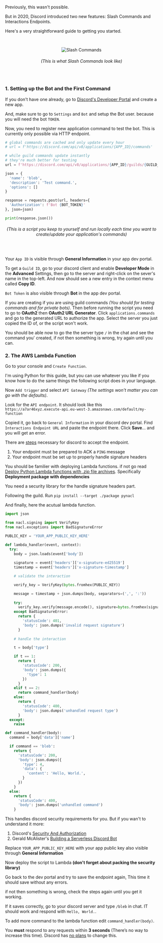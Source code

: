 Previously, this wasn't possible.

But in 2020, Discord introduced two new features: Slash Commands and Interactions Endpoints.

Here's a very straightforward guide to getting you started.

<br>

<p align="center">
  <img src="https://discord.com/assets/a660b11b63a95e932719346ff67ea60f.png" alt="Slash Commands"></img>
</p>

<h6 align="center"><i>(This is what Slash Commands look like)</i></h6>

<br>

### 1. Setting up the Bot and the First Command

If you don't have one already, go to [Discord's Developer Portal](https://discord.com/developers/applications) and create a new app.

And, make sure to go to `Settings` and `Bot` and setup the Bot user. because you will need the bot `TOKEN`.

Now, you need to register new application command to test the bot.
This is currently only possible via HTTP endpoint.

```python
# global commands are cached and only update every hour
# url = f'https://discord.com/api/v8/applications/{APP_ID}/commands'

# while guild commands update instantly
# they're much better for testing
url = f'https://discord.com/api/v8/applications/{APP_ID}/guilds/{GUILD_ID}/commands'

json = {
  'name': 'bleb',
  'description': 'Test command.',
  'options': []
}

response = requests.post(url, headers={
  'Authorization': f'Bot {BOT_TOKEN}'
}, json=json)

print(response.json())
```

<h6 align="center"><i>(This is a script you keep to yourself and run locally each time you want to create/update your application's commands)</i></h6>

<br>

Your `App ID` is visible through **General Information** in your app dev portal.

To get a `Guild ID`, go to your discord client and enable **Developer Mode** in the **Advanced** Settings,
then go to the server and right-click on the sever's name in the top-left. And now should see a new entry in the context menu called **Copy ID**.

`Bot Token` is also visible through **Bot** in the app dev portal.

If you are creating if you are using guild commands *(You should for testing commands and for private bots)*.
Then before running the script you need to go to **OAuth2** then **OAuth2 URL Generator**. Click `applications.commands` and go to the generated URL to authorize the app.
Select the server you just copied the ID of, or the script won't work.


You should be able now to go the the server type `/` in the chat and see the command you' created, if not then something is wrong, try again until you can.


### 2. The AWS Lambda Function

Go to your console and `Create Function`.

I'm using Python for this guide, but you can use whatever you like if you know how to do the same things the following script does in your language.

Now `Add trigger` and select `API Gateway` *(The settings won't matter you can go with the defaults)*.

Look for the `API endpoint`. It should look like this `https://a7ar46xyz.execute-api.eu-west-3.amazonaws.com/default/my-function`

Copied it, go back to `General Information` in your discord dev portal. Find `Interactions Endpoint URL` and paste the endpoint there. Click **Save**... and you will get an error.

There are [steps](https://discord.com/developers/docs/interactions/receiving-and-responding#receiving-an-interaction) necessary for discord to accept the endpoint.

  1. Your endpoint must be prepared to ACK a `PING` message
  2. Your endpoint must be set up to properly handle signature headers

You should be familier with deploying Lambda functions. if not go read [Deploy Python Lambda functions with .zip file archives](https://docs.aws.amazon.com/lambda/latest/dg/python-package.html). Specifically **Deployment package with dependencies**

You need a security library for the handle signature headers part.

Following the guild. Run `pip install --target ./package pynacl` 

And finally, here the acutual lambda function.

```python
import json

from nacl.signing import VerifyKey
from nacl.exceptions import BadSignatureError

PUBLIC_KEY = 'YOUR_APP_PUBLIC_KEY_HERE'

def lambda_handler(event, context):
  try:
    body = json.loads(event['body'])
        
    signature = event['headers']['x-signature-ed25519']
    timestamp = event['headers']['x-signature-timestamp']

    # validate the interaction

    verify_key = VerifyKey(bytes.fromhex(PUBLIC_KEY))

    message = timestamp + json.dumps(body, separators=(',', ':'))
    
    try:
      verify_key.verify(message.encode(), signature=bytes.fromhex(signature))
    except BadSignatureError:
      return {
        'statusCode': 401,
        'body': json.dumps('invalid request signature')
      }
    
    # handle the interaction

    t = body['type']

    if t == 1:
      return {
        'statusCode': 200,
        'body': json.dumps({
          'type': 1
        })
      }
    elif t == 2:
      return command_handler(body)
    else:
      return {
        'statusCode': 400,
        'body': json.dumps('unhandled request type')
      }
  except:
    raise

def command_handler(body):
  command = body['data']['name']

  if command == 'bleb':
    return {
      'statusCode': 200,
      'body': json.dumps({
        'type': 4,
        'data': {
          'content': 'Hello, World.',
        }
      })
    }
  else:
    return {
      'statusCode': 400,
      'body': json.dumps('unhandled command')
    }

```

This handles discord security requirements for you.
But if you wan't to understand it more:
  1. Discord's [Security And Authorization](https://discord.com/developers/docs/interactions/receiving-and-responding#security-and-authorization)
  2. Gerald McAlister's [Building a Serverless Discord Bot](https://gemisis.medium.com/building-a-serverless-discord-bot-on-aws-5dc7d972c9c6)
  
Replace `YOUR_APP_PUBLIC_KEY_HERE` with your app public key also visible through **General Information** 

Now deploy the script to Lambda **(don't forget about packing the security library)**

Go back to the dev portal and try to save the endpoint again, This time it should save without any errors.

if not then something is wrong, check the steps again until you get it working.

If it saves correctly, go to your discord server and type `/bleb` in chat.
IT should work and respond with `Hello, World.`.

To add more command to the lambda function edit `command_handler(body)`.

You **must** respond to any requests within **3 seconds** (There’s no way to increase this time).
Discord has [no plans](https://github.com/discord/discord-api-docs/issues/2352) to change this.
